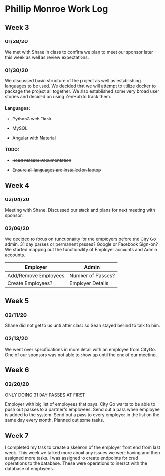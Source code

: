 
# Phillip Monroe Work Log



## Week 3

### 01/28/20

We met with Shane in class to confirm we plan to meet our sponsor later this week as well as review expectations.

### 01/30/20

We discussed basic structure of the project as well as establishing languages to be used. We decided that we will attempt to utilize docker to package the project all together. We also established some very broad user stories and decided on using ZenHub to track them.

#### Languages:

- Python3 with Flask

- MySQL

- Angular with Material

#### TODO:

- ~~Read Masabi Documentation~~

- ~~Ensure all languages are installed on laptop~~


## Week 4

### 02/04/20

Meeting with Shane. Discussed our stack and plans for next meeting with sponsor.

### 02/06/20

We decided to focus on functionality for the employers before the City Go admin. 
31 day passes or permanent passes?
Google or Facebook Sign-on?
We started mapping out the functionality of Employer accounts and Admin accounts.

| Employer             | Admin             |
| -------------------- | ----------------- |
| Add/Remove Employees | Number of Passes? |
| Create Employees?    | Employer Details  |


## Week 5

### 02/11/20

Shane did not get to us unti after class so Sean stayed behind to talk to him.

### 02/13/20

We went over specifications in more detail with an employee from CityGo. One of
our sponsors was not able to show up until the end of our meeting.

## Week 6

### 02/20/20

ONLY DOING 31 DAY PASSES AT FIRST

Employer with big list of employees that pays. City Go wants to be able to push out
passes to a partner's employees. Send out a pass when employee is added to the
system. Send out a pass to every employee in the list on the same day every month.
Planned out some tasks.

## Week 7

I completed my task to create a skeleton of the employer front end from last week. This week we talked more about any issues we were having and then assigned more tasks. I was assigned to create endpoints for crud operations to the database. These were operations to ineract with the database of employees.

